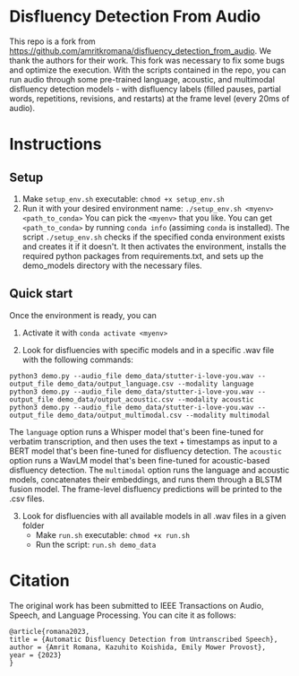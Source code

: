 # Disfluency Detection From Audio 

This repo is a fork from https://github.com/amritkromana/disfluency_detection_from_audio. We thank the authors for their work. This fork was necessary to fix some bugs and optimize the execution.
With the scripts contained in the repo, you can run audio through some pre-trained language, acoustic, and multimodal disfluency detection models - with disfluency labels (filled pauses, partial words, repetitions, revisions, and restarts) at the frame level (every 20ms of audio). 

# Instructions

## Setup
1. Make ```setup_env.sh``` executable:
   ````chmod +x setup_env.sh````
2. Run it with your desired environment name:
   ````./setup_env.sh <myenv> <path_to_conda>````
   You can pick the ```<myenv>``` that you like.
   You can get``` <path_to_conda>``` by running ```conda info``` (assiming ```conda``` is installed).
The script ```./setup_env.sh``` checks if the specified conda environment exists and creates it if it doesn't. It then activates the environment, installs the required python packages from requirements.txt, and sets up the demo_models directory with the necessary files.

## Quick start
Once the environment is ready, you can 

1. Activate it with
   ```conda activate <myenv>```

2. Look for disfluencies with specific models and in a specific .wav file with the following commands:
  ````
  python3 demo.py --audio_file demo_data/stutter-i-love-you.wav --output_file demo_data/output_language.csv --modality language
  python3 demo.py --audio_file demo_data/stutter-i-love-you.wav --output_file demo_data/output_acoustic.csv --modality acoustic
  python3 demo.py --audio_file demo_data/stutter-i-love-you.wav --output_file demo_data/output_multimodal.csv --modality multimodal
  ````
  The ``language`` option runs a Whisper model that's been fine-tuned for verbatim transcription, and then uses the text + timestamps as input to a BERT model that's been fine-tuned for disfluency detection.
  The ``acoustic`` option runs a WavLM model that's been fine-tuned for acoustic-based disfluency detection. 
  The ``multimodal`` option runs the language and acoustic models, concatenates their embeddings, and runs them through a BLSTM fusion model. 
  The frame-level disfluency predictions will be printed to the .csv files. 

3. Look for disfluencies with all available models in all .wav files in a given folder
   - Make ```run.sh``` executable:
   ````chmod +x run.sh````
   - Run the script:
    ````run.sh demo_data````

# Citation 
The original work has been submitted to IEEE Transactions on Audio, Speech, and Language Processing. You can cite it as follows:
```
@article{romana2023,
title = {Automatic Disfluency Detection from Untranscribed Speech},
author = {Amrit Romana, Kazuhito Koishida, Emily Mower Provost},
year = {2023}
}
```
